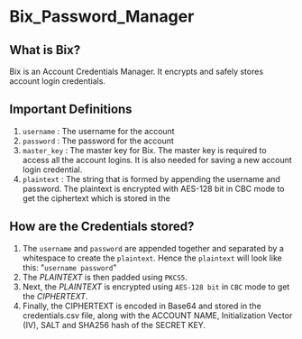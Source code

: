 # Bix_Password_Manager
## What is Bix?
Bix is an Account Credentials Manager.
It encrypts and safely stores account login credentials.

## Important Definitions
1. `username`   : The username for the account
2. `password`   : The password for the account
3. `master_key` : The master key for Bix. The master key is required to access all the account logins. It is also needed for saving a new account login credential.
4. `plaintext`  : The string that is formed by appending the username and password. The plaintext is encrypted with AES-128 bit in CBC mode to get the ciphertext which is stored in the 

## How are the Credentials stored?
1. The `username` and `password` are appended together and separated by a whitespace to create the `plaintext`. 
Hence the `plaintext` will look like this: "`username password`"
2. The *PLAINTEXT* is then padded using `PKCS5`.
3. Next, the *PLAINTEXT* is encrypted using `AES-128 bit` in `CBC` mode to get the *CIPHERTEXT*. 
4. Finally, the CIPHERTEXT is encoded in Base64 and stored in the credentials.csv file, along with the ACCOUNT NAME, Initialization Vector (IV), SALT and SHA256 hash of the SECRET KEY.

